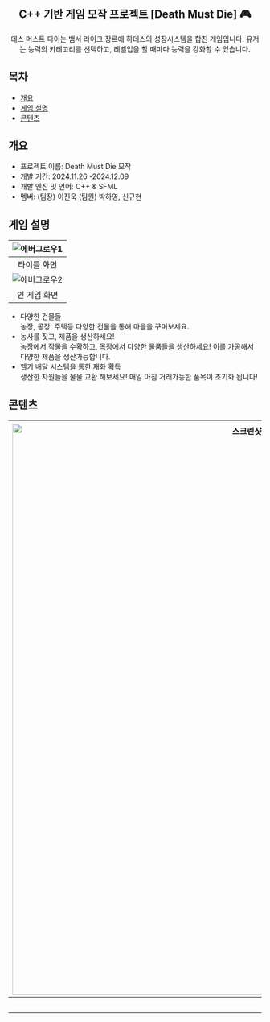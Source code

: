 <div align="center">
<h2> C++ 기반 게임 모작 프로젝트 [Death Must Die] 🎮</h2>
데스 머스트 다이는 뱀서 라이크 장르에 하데스의 성장시스템을 합친 게임입니다. 유저는 능력의 카테고리를 선택하고, 레벨업을 할 때마다 능력을 강화할 수 있습니다.
</div>

## 목차
  - [개요](#개요) 
  - [게임 설명](#게임-설명)
  - [콘텐츠](#콘텐츠)

## 개요
- 프로젝트 이름: Death Must Die 모작
- 개발 기간: 2024.11.26 -2024.12.09
- 개발 엔진 및 언어: C++ & SFML
- 멤버: (팀장) 이진욱 (팀원) 박하영, 신규현

## 게임 설명

![에버그로우1](https://github.com/user-attachments/assets/e023f178-bd90-4185-85e1-ab862edea832)|
|:---:|
|타이틀 화면|
|![에버그로우2](https://github.com/user-attachments/assets/fa4903bd-8c23-4172-80b1-07f7e7c7b577)|
|인 게임 화면|


- 다양한 건물들<br>
농장, 공장, 주택등 다양한 건물을 통해 마을을 꾸며보세요.<br>
- 농사를 짓고, 제품을 생산하세요!<br>
농장에서 작물을 수확하고, 목장에서 다양한 물품들을 생산하세요! 이를 가공해서 다양한 제품을 생산가능합니다.<br>
- 헬기 배달 시스템을 통한 재화 획득<br>
생산한 자원들을 물물 교환 해보세요! 매일 아침 거래가능한 품목이 초기화 됩니다!<br>



## 콘텐츠

|<img width="1134" alt="스크린샷 2025-05-30 오후 12 30 13" src="https://github.com/user-attachments/assets/4972c65d-5b37-47b5-801d-a4d95e7eed24" />|<img width="1135" alt="스크린샷 2025-05-30 오후 12 31 19" src="https://github.com/user-attachments/assets/1fa5bcf8-cca1-4fbc-b684-54c2da60c0ff" />|<img width="1137" alt="스크린샷 2025-05-30 오후 12 29 26" src="https://github.com/user-attachments/assets/d4bf4160-a21e-4604-866f-cce56ba71d8d" />|<img width="1134" alt="스크린샷 2025-05-30 오후 12 30 29" src="https://github.com/user-attachments/assets/ddae7d77-edbd-4114-825a-d91a9e4eb261" />|
|:---:|:---:|:---:|:--:|
|농사|건설|공산품 생산|영역 확장|



